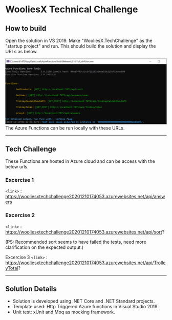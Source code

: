  
<!--Read Me file --> 

# WooliesX Technical Challenge

## How to build 
Open the solution in VS 2019. Make "WooliesX.TechChallenge" as the "startup project" and run. This should build the solution and display the URLs as below.

![](AzureFunctionURLs_Local.png)
The Azure Functions can be run locally with these URLs.

----

## Tech Challenge 
These Functions are hosted in Azure cloud and can be access with the below urls. 
                
### Excercise 1
 `<link>` : https://wooliesxtechchallenge20201210174053.azurewebsites.net/api/answers
### Excercise 2
`<link>` : https://wooliesxtechchallenge20201210174053.azurewebsites.net/api/sort?

(PS: Recommended sort seems to have failed the tests, need more clarification on the expected output.) 

Excercise 3
`<link>` : https://wooliesxtechchallenge20201210174053.azurewebsites.net/api/TrolleyTotal?

----

## Solution Details
+ Solution is developed using .NET Core and .NET Standard projects.
+ Template used: Http Triggered Azure functions in Visual Studio 2019.
+ Unit test: xUnit and Moq as mocking framework.
  
  
